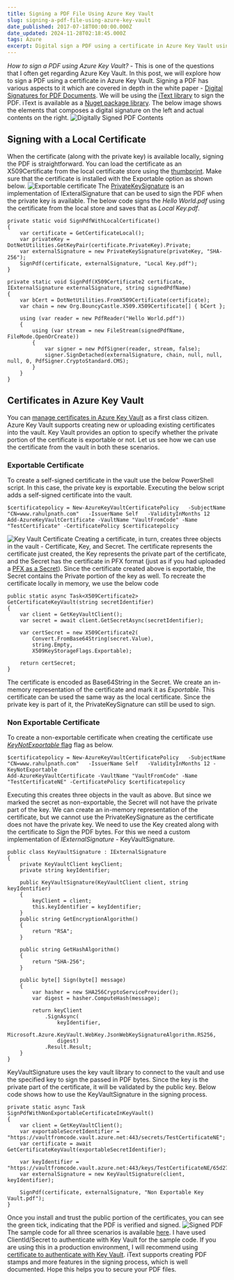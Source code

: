 ```yaml
---
title: Signing a PDF File Using Azure Key Vault
slug: signing-a-pdf-file-using-azure-key-vault
date_published: 2017-07-18T00:00:00.000Z
date_updated: 2024-11-28T02:18:45.000Z
tags: Azure
excerpt: Digital sign a PDF using a certificate in Azure Key Vault using iText.
---
```


*How to sign a PDF using Azure Key Vault?* - This is one of the questions that I often get regarding Azure Key Vault. In this post, we will explore how to sign a PDF using a certificate in Azure Key Vault. Signing a PDF has various aspects to it which are covered in depth in the white paper - [Digital Signatures for PDF Documents](http://developers.itextpdf.com/books#digsig). We will be using the [iText library](http://itextpdf.com/) to sign the PDF. iText is available as a [Nuget package library](https://www.nuget.org/packages/itext7/). The below image shows the elements that composes a digital signature on the left and actual contents on the right.
![Digitally Signed PDF Contents](__GHOST_URL__/content/images/adobe_signature.png)
## Signing with a Local Certificate

When the certificate (along with the private key) is available locally, signing the PDF is straightforward. You can load the certificate as an X509Certificate from the local certificate store using the [thumbprint](https://stackoverflow.com/questions/11115511/how-to-find-certificate-by-its-thumbprint-in-c-sharp). Make sure that the certificate is installed with the Exportable option as shown below.
![Exportable certificate](__GHOST_URL__/content/images/certificate_exportable.png)
The [PrivateKeySignature](http://itextsupport.com/apidocs/itext5/latest/com/itextpdf/text/pdf/security/PrivateKeySignature.html) is an implementation of IExteralSignature that can be used to sign the PDF when the private key is available. The below code signs the *Hello World.pdf* using the certificate from the local store and saves that as *Local Key.pdf*.

    private static void SignPdfWithLocalCertificate()
    {
        var certificate = GetCertificateLocal();
        var privateKey = DotNetUtilities.GetKeyPair(certificate.PrivateKey).Private;
        var externalSignature = new PrivateKeySignature(privateKey, "SHA-256");
        SignPdf(certificate, externalSignature, "Local Key.pdf");
    }
    
    private static void SignPdf(X509Certificate2 certificate, IExternalSignature externalSignature, string signedPdfName)
    {
        var bCert = DotNetUtilities.FromX509Certificate(certificate);
        var chain = new Org.BouncyCastle.X509.X509Certificate[] { bCert };
    
        using (var reader = new PdfReader("Hello World.pdf"))
        {
            using (var stream = new FileStream(signedPdfName, FileMode.OpenOrCreate))
            {
                var signer = new PdfSigner(reader, stream, false);
                signer.SignDetached(externalSignature, chain, null, null, null, 0, PdfSigner.CryptoStandard.CMS);
            }
        }
    }
    

## Certificates in Azure Key Vault

You can [manage certificates in Azure Key Vault](__GHOST_URL__/blog/manage-certificates-in-azure-key-vault/) as a first class citizen. Azure Key Vault supports creating new or uploading existing certificates into the vault. Key Vault provides an option to specify whether the private portion of the certificate is exportable or not. Let us see how we can use the certificate from the vault in both these scenarios.

### Exportable Certificate

To create a self-signed certificate in the vault use the below PowerShell script. In this case, the private key is exportable. Executing the below script adds a self-signed certificate into the vault.

    $certificatepolicy = New-AzureKeyVaultCertificatePolicy   -SubjectName "CN=www.rahulpnath.com"   -IssuerName Self   -ValidityInMonths 12
    Add-AzureKeyVaultCertificate -VaultName "VaultFromCode" -Name "TestCertificate" -CertificatePolicy $certificatepolicy
    

![Key Vault Certificate](__GHOST_URL__/content/images/keyvault_getazurekeyvaultcertificate.png)
Creating a certificate, in turn, creates three objects in the vault - Certificate, Key, and Secret. The certificate represents the certificate just created, the Key represents the private part of the certificate, and the Secret has the certificate in PFX format (just as if you had uploaded a [PFX as a Secret](__GHOST_URL__/blog/pfx-certificate-in-azure-key-vault/)). Since the certificate created above is exportable, the Secret contains the Private portion of the key as well. To recreate the certificate locally in memory, we use the below code

    public static async Task<X509Certificate2> GetCertificateKeyVault(string secretIdentifier)
    {
        var client = GetKeyVaultClient();
        var secret = await client.GetSecretAsync(secretIdentifier);
    
        var certSecret = new X509Certificate2(
            Convert.FromBase64String(secret.Value),
            string.Empty,
            X509KeyStorageFlags.Exportable);
    
        return certSecret;
    }
    

The certificate is encoded as Base64String in the Secret. We create an in-memory representation of the certificate and mark it as *Exportable*. This certificate can be used the same way as the local certificate. Since the private key is part of it, the PrivateKeySignature can still be used to sign.

### Non Exportable Certificate

To create a non-exportable certificate when creating the certificate use [*KeyNotExportable* flag](https://docs.microsoft.com/en-us/powershell/module/azurerm.keyvault/new-azurekeyvaultcertificatepolicy?view=azurermps-4.1.0) flag as below.

    $certificatepolicy = New-AzureKeyVaultCertificatePolicy   -SubjectName "CN=www.rahulpnath.com"   -IssuerName Self   -ValidityInMonths 12 -KeyNotExportable
    Add-AzureKeyVaultCertificate -VaultName "VaultFromCode" -Name "TestCertificateNE" -CertificatePolicy $certificatepolicy
    

Executing this creates three objects in the vault as above. But since we marked the secret as non-exportable, the Secret will not have the private part of the key. We can create an in-memory representation of the certificate, but we cannot use the PrivateKeySignature as the certificate does not have the private key. We need to use the Key created along with the certificate to *Sign* the PDF bytes. For this we need a custom implementation of *IExternalSignature* - KeyVaultSignature.

    public class KeyVaultSignature : IExternalSignature
    {
        private KeyVaultClient keyClient;
        private string keyIdentifier;
    
        public KeyVaultSignature(KeyVaultClient client, string keyIdentifier)
        {
            keyClient = client;
            this.keyIdentifier = keyIdentifier;
        }
        public string GetEncryptionAlgorithm()
        {
            return "RSA";
        }
    
        public string GetHashAlgorithm()
        {
            return "SHA-256";
        }
    
        public byte[] Sign(byte[] message)
        {
            var hasher = new SHA256CryptoServiceProvider();
            var digest = hasher.ComputeHash(message);
    
            return keyClient
                .SignAsync(
                    keyIdentifier,
                    Microsoft.Azure.KeyVault.WebKey.JsonWebKeySignatureAlgorithm.RS256,
                    digest)
                .Result.Result;
        }
    }
    

KeyVaultSignature uses the key vault library to connect to the vault and use the specified key to sign the passed in PDF bytes. Since the key is the private part of the certificate, it will be validated by the public key. Below code shows how to use the KeyVaultSignature in the signing process.

    private static async Task SignPdfWithNonExportableCertificateInKeyVault()
    {
        var client = GetKeyVaultClient();
        var exportableSecretIdentifier = "https://vaultfromcode.vault.azure.net:443/secrets/TestCertificateNE";
        var certificate = await GetCertificateKeyVault(exportableSecretIdentifier);
    
        var keyIdentifier = "https://vaultfromcode.vault.azure.net:443/keys/TestCertificateNE/65d27605fdf74eb2a3f807827cd756e1";
        var externalSignature = new KeyVaultSignature(client, keyIdentifier);
    
        SignPdf(certificate, externalSignature, "Non Exportable Key Vault.pdf");
    }
    

Once you install and trust the public portion of the certificates, you can see the green tick, indicating that the PDF is verified and signed.
![Signed PDF](__GHOST_URL__/content/images/pdf_signed.png)
The sample code for all three scenarios is available [here](https://github.com/rahulpnath/Blog/tree/master/PDFSign). I have used ClientId/Secret to authenticate with Key Vault for the sample code. If you are using this in a production environment, I will recommend using [certificate to authenticate with Key Vault](__GHOST_URL__/blog/authenticating-a-client-application-with-azure-key-vault/). iText supports creating PDF stamps and more features in the signing process, which is well documented. Hope this helps you to secure your PDF files.
